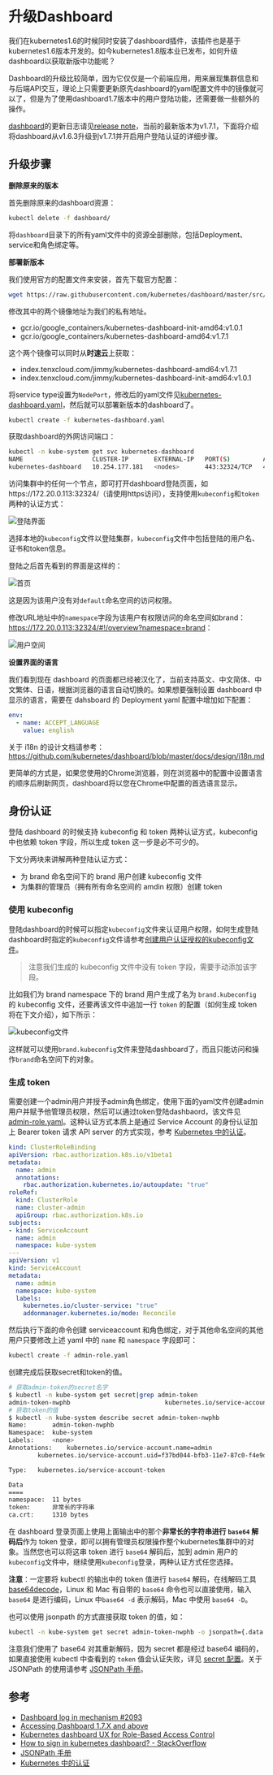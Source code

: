 # 升级Dashboard

我们在kubernetes1.6的时候同时安装了dashboard插件，该插件也是基于kubernetes1.6版本开发的。如今kubernetes1.8版本业已发布，如何升级dashboard以获取新版中功能呢？

Dashboard的升级比较简单，因为它仅仅是一个前端应用，用来展现集群信息和与后端API交互，理论上只需要更新原先dashboard的yaml配置文件中的镜像就可以了，但是为了使用dashboard1.7版本中的用户登陆功能，还需要做一些额外的操作。

[dashboard](https://github.com/kubernetes/dashboard)的更新日志请见[release note](https://github.com/kubernetes/dashboard/releases)，当前的最新版本为v1.7.1，下面将介绍将dashboard从v1.6.3升级到v1.7.1并开启用户登陆认证的详细步骤。

## 升级步骤

**删除原来的版本**

首先删除原来的dashboard资源：

```bash
kubectl delete -f dashboard/
```

将`dashboard`目录下的所有yaml文件中的资源全部删除，包括Deployment、service和角色绑定等。

**部署新版本**

我们使用官方的配置文件来安装，首先下载官方配置：

```bash
wget https://raw.githubusercontent.com/kubernetes/dashboard/master/src/deploy/recommended/kubernetes-dashboard.yaml
```

修改其中的两个镜像地址为我们的私有地址。

- gcr.io/google_containers/kubernetes-dashboard-init-amd64:v1.0.1
- gcr.io/google_containers/kubernetes-dashboard-amd64:v1.7.1

这个两个镜像可以同时从**时速云**上获取：

- index.tenxcloud.com/jimmy/kubernetes-dashboard-amd64:v1.7.1
- index.tenxcloud.com/jimmy/kubernetes-dashboard-init-amd64:v1.0.1

将service type设置为`NodePort`，修改后的yaml文件见[kubernetes-dashboard.yaml](https://github.com/rootsongjc/kubernetes-handbook/tree/master/manifests/dashboard-1.7.1/kubernetes-dashboard.yaml)，然后就可以部署新版本的dashboard了。

```bash
kubectl create -f kubernetes-dashboard.yaml
```

获取dashboard的外网访问端口：

```bash
kubectl -n kube-system get svc kubernetes-dashboard
NAME                   CLUSTER-IP       EXTERNAL-IP   PORT(S)         AGE
kubernetes-dashboard   10.254.177.181   <nodes>       443:32324/TCP   49m
```

访问集群中的任何一个节点，即可打开dashboard登陆页面，如https://172.20.0.113:32324/（请使用https访问），支持使用`kubeconfig`和`token`两种的认证方式：

![登陆界面](../images/kubernetes-dashboard-1.7.1-login.jpg)

选择本地的`kubeconfig`文件以登陆集群，`kubeconfig`文件中包括登陆的用户名、证书和token信息。

登陆之后首先看到的界面是这样的：

![首页](../images/kubernetes-dashboard-1.7.1-default-page.jpg)

这是因为该用户没有对`default`命名空间的访问权限。

修改URL地址中的`namespace`字段为该用户有权限访问的命名空间如brand：<https://172.20.0.113:32324/#!/overview?namespace=brand>：

![用户空间](../images/kubernetes-dashboard-1.7.1-brand.jpg)

**设置界面的语言**

我们看到现在 dashboard 的页面都已经被汉化了，当前支持英文、中文简体、中文繁体、日语，根据浏览器的语言自动切换的。如果想要强制设置 dashboard 中显示的语言，需要在 dahsboard 的 Deployment yaml 配置中增加如下配置：

```yaml
env:
  - name: ACCEPT_LANGUAGE
    value: english
```

关于 i18n 的设计文档请参考：<https://github.com/kubernetes/dashboard/blob/master/docs/design/i18n.md>

更简单的方式是，如果您使用的Chrome浏览器，则在浏览器中的配置中设置语言的顺序后刷新网页，dashboard将以您在Chrome中配置的首选语言显示。

## 身份认证

登陆 dashboard 的时候支持 kubeconfig 和 token 两种认证方式，kubeconfig 中也依赖 token 字段，所以生成 token 这一步是必不可少的。

下文分两块来讲解两种登陆认证方式：

- 为 brand 命名空间下的 brand 用户创建 kubeconfig 文件
- 为集群的管理员（拥有所有命名空间的 amdin 权限）创建 token

### 使用 kubeconfig

登陆dashboard的时候可以指定`kubeconfig`文件来认证用户权限，如何生成登陆dashboard时指定的`kubeconfig`文件请参考[创建用户认证授权的kubeconfig文件](../guide/kubectl-user-authentication-authorization.md)。

> 注意我们生成的 kubeconfig 文件中没有 token 字段，需要手动添加该字段。

比如我们为 brand namespace 下的 brand 用户生成了名为 `brand.kubeconfig` 的 kubeconfig 文件，还要再该文件中追加一行 `token` 的配置（如何生成 token 将在下文介绍），如下所示：

![kubeconfig文件](../images/brand-kubeconfig-yaml.jpg)

这样就可以使用`brand.kubeconfig`文件来登陆dashboard了，而且只能访问和操作`brand`命名空间下的对象。

### 生成 token

需要创建一个admin用户并授予admin角色绑定，使用下面的yaml文件创建admin用户并赋予他管理员权限，然后可以通过token登陆dashbaord，该文件见[admin-role.yaml](https://github.com/rootsongjc/kubernetes-handbook/tree/master/manifests/dashboard-1.7.1/admin-role.yaml)。这种认证方式本质上是通过 Service Account 的身份认证加上 Bearer token 请求 API server 的方式实现，参考 [Kubernetes 中的认证](https://kubernetes.io/docs/admin/authentication/)。

```yaml
kind: ClusterRoleBinding
apiVersion: rbac.authorization.k8s.io/v1beta1
metadata:
  name: admin
  annotations:
    rbac.authorization.kubernetes.io/autoupdate: "true"
roleRef:
  kind: ClusterRole
  name: cluster-admin
  apiGroup: rbac.authorization.k8s.io
subjects:
- kind: ServiceAccount
  name: admin
  namespace: kube-system
---
apiVersion: v1
kind: ServiceAccount
metadata:
  name: admin
  namespace: kube-system
  labels:
    kubernetes.io/cluster-service: "true"
    addonmanager.kubernetes.io/mode: Reconcile
```

然后执行下面的命令创建 serviceaccount 和角色绑定，对于其他命名空间的其他用户只要修改上述 yaml 中的 `name` 和 `namespace` 字段即可：

```bash
kubectl create -f admin-role.yaml
```

创建完成后获取secret和token的值。

```bash
# 获取admin-token的secret名字
$ kubectl -n kube-system get secret|grep admin-token
admin-token-nwphb                          kubernetes.io/service-account-token   3         6m
# 获取token的值
$ kubectl -n kube-system describe secret admin-token-nwphb
Name:		admin-token-nwphb
Namespace:	kube-system
Labels:		<none>
Annotations:	kubernetes.io/service-account.name=admin
		kubernetes.io/service-account.uid=f37bd044-bfb3-11e7-87c0-f4e9d49f8ed0

Type:	kubernetes.io/service-account-token

Data
====
namespace:	11 bytes
token:		非常长的字符串
ca.crt:		1310 bytes
```

在 dashboard 登录页面上使用上面输出中的那个**非常长的字符串进行 `base64` 解码后**作为 token 登录，即可以拥有管理员权限操作整个kubernetes集群中的对象。当然您也可以将这串 token 进行 `base64` 解码后，加到 admin 用户的`kubeconfig`文件中，继续使用`kubeconfig`登录，两种认证方式任您选择。

**注意**：一定要将 kubectl 的输出中的 token 值进行 `base64` 解码，在线解码工具 [base64decode](https://www.base64decode.org/)，Linux 和 Mac 有自带的 `base64` 命令也可以直接使用，输入  `base64` 是进行编码，Linux 中`base64 -d` 表示解码，Mac 中使用 `base64 -D`。

也可以使用 jsonpath 的方式直接获取 token 的值，如：

```bash
kubectl -n kube-system get secret admin-token-nwphb -o jsonpath={.data.token}|base64 -d
```

注意我们使用了 base64 对其重新解码，因为 secret 都是经过 base64 编码的，如果直接使用 kubectl 中查看到的 `token` 值会认证失败，详见 [secret 配置](../guide/secret-configuration.md)。关于 JSONPath 的使用请参考 [JSONPath 手册](https://kubernetes.io/docs/user-guide/jsonpath/)。

## 参考

- [Dashboard log in mechanism #2093](https://github.com/kubernetes/dashboard/issues/2093)
- [Accessing Dashboard 1.7.X and above](https://github.com/kubernetes/dashboard/wiki/Accessing-Dashboard---1.7.X-and-above)
- [Kubernetes dashboard UX for Role-Based Access Control](https://github.com/kubernetes/dashboard/blob/master/docs/design/access-control.md)
- [How to sign in kubernetes dashboard? - StackOverflow](https://stackoverflow.com/questions/46664104/how-to-sign-in-kubernetes-dashboard)
- [JSONPath 手册](https://kubernetes.io/docs/user-guide/jsonpath/)
- [Kubernetes 中的认证](https://kubernetes.io/docs/admin/authentication/)